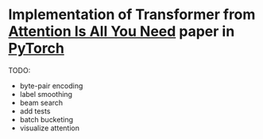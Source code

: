 # Implementation of Transformer from [Attention Is All You Need](https://arxiv.org/abs/1706.03762) paper in [PyTorch](http://pytorch.org)

TODO:
* byte-pair encoding
* label smoothing
* beam search
* add tests
* batch bucketing
* visualize attention
